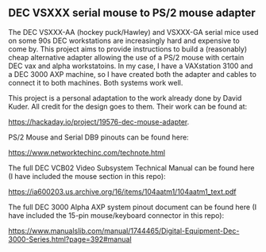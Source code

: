 DEC VSXXX serial mouse to PS/2 mouse adapter
--------------------------------------------

The DEC VSXXX-AA (hockey puck/Hawley) and VSXXX-GA serial mice used on some 90s DEC workstations are increasingly hard and expensive to come by.
This project aims to provide instructions to build a (reasonably) cheap alternative adapter allowing the use of a PS/2 mouse with certain DEC vax and alpha workstatoins.
In my case, I have a VAXstation 3100 and a DEC 3000 AXP machine, so I have created both the adapter and cables to connect it to both machines. Both systems work well.

This project is a personal adaptation to the work already done by David Kuder. All credit for the design goes to them. Their work can be found at:

https://hackaday.io/project/19576-dec-mouse-adapter.

PS/2 Mouse and Serial DB9 pinouts can be found here:

https://www.networktechinc.com/technote.html

The full DEC VCB02 Video Subsystem Technical Manual can be found here (I have included the mouse section in this repo): 

https://ia600203.us.archive.org/16/items/104aatm1/104aatm1_text.pdf

The full DEC 3000 Alpha AXP system pinout document can be found here (I have included the 15-pin mouse/keyboard connector in this repo):

https://www.manualslib.com/manual/1744465/Digital-Equipment-Dec-3000-Series.html?page=392#manual

